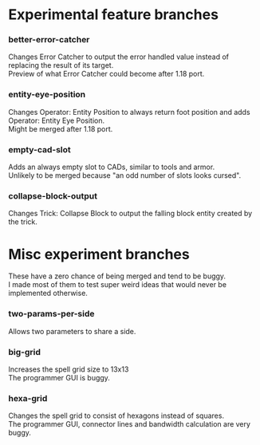 # Experimental feature branches

### better-error-catcher
Changes Error Catcher to output the error handled value instead of replacing the result of its target.  
Preview of what Error Catcher could become after 1.18 port.

### entity-eye-position
Changes Operator: Entity Position to always return foot position and adds Operator: Entity Eye Position.  
Might be merged after 1.18 port.

### empty-cad-slot
Adds an always empty slot to CADs, similar to tools and armor.  
Unlikely to be merged because "an odd number of slots looks cursed".

### collapse-block-output
Changes Trick: Collapse Block to output the falling block entity created by the trick.

# Misc experiment branches
These have a zero chance of being merged and tend to be buggy.  
I made most of them to test super weird ideas that would never be implemented otherwise.

### two-params-per-side
Allows two parameters to share a side.

### big-grid
Increases the spell grid size to 13x13  
The programmer GUI is buggy.

### hexa-grid
Changes the spell grid to consist of hexagons instead of squares.  
The programmer GUI, connector lines and bandwidth calculation are very buggy.
